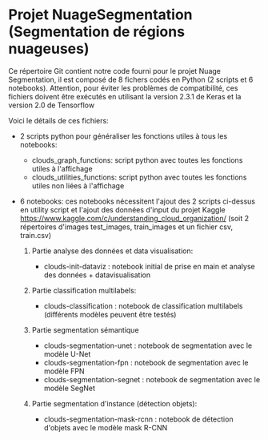 # Projet NuageSegmentation (Segmentation de régions nuageuses)

Ce répertoire Git contient notre code fourni pour le projet Nuage Segmentation, il est composé de 8 fichers codés en Python (2 scripts et 6 notebooks).
Attention, pour éviter les problèmes de compatibilité, ces fichiers doivent être exécutés en utilisant la version 2.3.1 de Keras et la version 2.0 de Tensorflow

Voici le détails de ces fichiers:

* 2 scripts python pour généraliser les fonctions utiles à tous les notebooks: 

  * clouds_graph_functions: script python avec toutes les fonctions utiles à l'affichage
  * clouds_utilities_functions: script python avec toutes les fonctions utiles non liées à l'affichage
  
* 6 notebooks:
ces notebooks nécessitent l'ajout des 2 scripts ci-dessus en utility script et l'ajout des données d'input du projet Kaggle 
https://www.kaggle.com/c/understanding_cloud_organization/ (soit 2 répertoires d'images test_images, train_images et un fichier csv, train.csv)
  
    1. Partie analyse des données et data visualisation:
          * clouds-init-dataviz : notebook initial de prise en main et analyse des données + datavisualisation
          
    2. Partie classification multilabels:
          * clouds-classification : notebook de classification multilabels (différents modèles peuvent être testés)
          
    3. Partie segmentation sémantique
          * clouds-segmentation-unet : notebook de segmentation avec le modèle U-Net
          * clouds-segmentation-fpn : notebook de segmentation avec le modèle FPN
          * clouds-segmentation-segnet : notebook de segmentation avec le modèle SegNet
          
    4. Partie segmentation d'instance (détection objets):
          * clouds-segmentation-mask-rcnn : notebook de détection d'objets avec le modèle mask R-CNN
          
